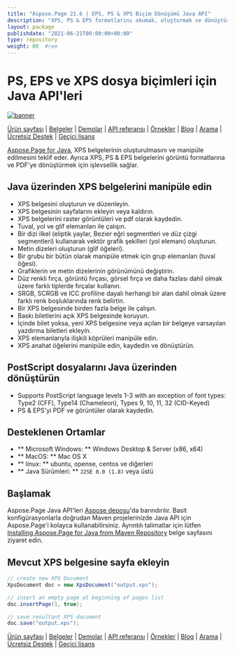 ```yaml
---
title: "Aspose.Page 21.6 | EPS, PS & XPS Biçim Dönüşümü Java API" 
description: "XPS, PS & EPS formatlarını okumak, oluşturmak ve dönüştürmek için Java Sınıf Kütüphanesi. Glif, görüntü fırçası, vektör, Bezier, renk fırçası, şeffaflık ve opaklık maskesini destekler." 
layout: package
publishdate: "2021-06-21T00:00:00+00:00"
type: repository
weight: 00	#rem
---
```


# PS, EPS ve XPS dosya biçimleri için Java API'leri
[![banner](/res_repo/img/compress/aspose_page-for-java-banner.png)](./)

[Ürün sayfası](https://products.aspose.com/page/java) | [Belgeler](https://docs.aspose.com/page/java/) | [Demolar](https://products.aspose.app/page/family) | [API referansı](https://apireference.aspose.com/page/java) | [Örnekler](https://github.com/aspose-page/Aspose.Page-for-Java) | [Blog](https://blog.aspose.com/category/page/) | [Arama](https://search.aspose.com/) | [Ücretsiz Destek](https://forum.aspose.com/c/page) | [Geçici lisans](https://purchase.aspose.com/temporary-license)

[Aspose.Page for Java](https://products.aspose.com/page/java), XPS belgelerinin oluşturulmasını ve manipüle edilmesini teklif eder. Ayrıca XPS, PS & EPS belgelerini görüntü formatlarına ve PDF'ye dönüştürmek için işlevsellik sağlar.

## Java üzerinden XPS belgelerini manipüle edin
- XPS belgesini oluşturun ve düzenleyin.
- XPS belgesinin sayfalarını ekleyin veya kaldırın.
- XPS belgelerini raster görüntüleri ve pdf olarak kaydedin.
- Tuval, yol ve glif elemanları ile çalışın.
- Bir dizi ilkel (eliptik yaylar, Bezier eğri segmentleri ve düz çizgi segmentleri) kullanarak vektör grafik şekilleri (yol elemanı) oluşturun.
- Metin dizeleri oluşturun (glif öğeleri).
- Bir grubu bir bütün olarak manipüle etmek için grup elemanları (tuval öğesi).
- Grafiklerin ve metin dizelerinin görünümünü değiştirin.
- Düz renkli fırça, görüntü fırçası, görsel fırça ve daha fazlası dahil olmak üzere farklı tiplerde fırçalar kullanın.
- SRGB, SCRGB ve ICC profiline dayalı herhangi bir alan dahil olmak üzere farklı renk boşluklarında renk belirtin.
- Bir XPS belgesinde birden fazla belge ile çalışın.
- Baskı biletlerini açık XPS belgesinde koruyun.
- İçinde bilet yoksa, yeni XPS belgesine veya açılan bir belgeye varsayılan yazdırma biletleri ekleyin.
- XPS elemanlarıyla ilişkili köprüleri manipüle edin.
- XPS anahat öğelerini manipüle edin, kaydedin ve dönüştürün.

## PostScript dosyalarını Java üzerinden dönüştürün
- Supports PostScript language levels 1-3 with an exception of font types: Type2 (CFF), Type14 (Chameleon), Types 9, 10, 11, 32 (CID-Keyed)
- PS & EPS'yi PDF ve görüntüler olarak kaydedin.

## Desteklenen Ortamlar
- ** Microsoft Windows: ** Windows Desktop & Server (x86, x64)
- ** MacOS: ** Mac OS X
- ** linux: ** ubuntu, opense, centos ve diğerleri
- ** Java Sürümleri: ** `J2SE 8.0 (1.8)` veya üstü

## Başlamak

Aspose.Page Java API'leri [Aspose deposu](https://releases.aspose.com/page/java/)'da barındırılır. Basit konfigürasyonlarla doğrudan Maven projelerinizde Java API için Aspose.Page'i kolayca kullanabilirsiniz. Ayrıntılı talimatlar için lütfen [Installing Aspose.Page for Java from Maven Repository](https://docs.aspose.com/page/java/installation/) belge sayfasını ziyaret edin.

## Mevcut XPS belgesine sayfa ekleyin

```java
// create new XPS Document
XpsDocument doc = new XpsDocument("output.xps");

// insert an empty page at beginning of pages list
doc.insertPage(1, true);

// save resultant XPS document
doc.save("output.xps");
```

[Ürün sayfası](https://products.aspose.com/page/java) | [Belgeler](https://docs.aspose.com/page/java/) | [Demolar](https://products.aspose.app/page/family) | [API referansı](https://apireference.aspose.com/page/java) | [Örnekler](https://github.com/aspose-page/Aspose.Page-for-Java) | [Blog](https://blog.aspose.com/category/page/) | [Arama](https://search.aspose.com/) | [Ücretsiz Destek](https://forum.aspose.com/c/page) | [Geçici lisans](https://purchase.aspose.com/temporary-license)
